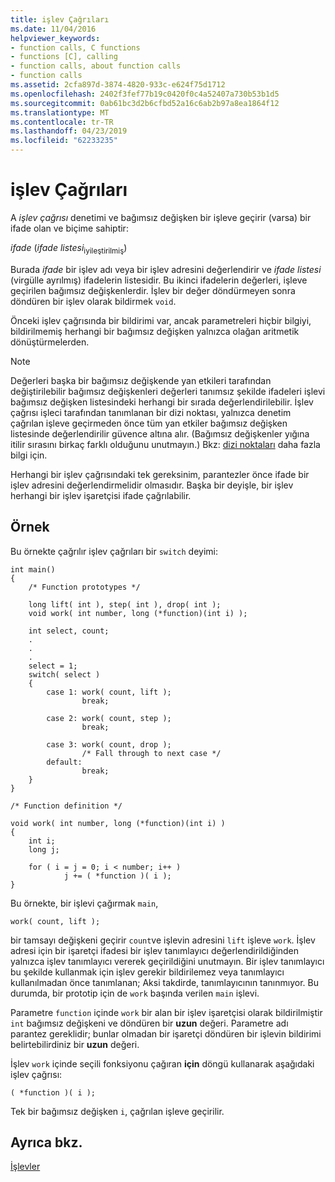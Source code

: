 ```yaml
---
title: işlev Çağrıları
ms.date: 11/04/2016
helpviewer_keywords:
- function calls, C functions
- functions [C], calling
- function calls, about function calls
- function calls
ms.assetid: 2cfa897d-3874-4820-933c-e624f75d1712
ms.openlocfilehash: 2402f3fef77b19c0420f0c4a52407a730b53b1d5
ms.sourcegitcommit: 0ab61bc3d2b6cfbd52a16c6ab2b97a8ea1864f12
ms.translationtype: MT
ms.contentlocale: tr-TR
ms.lasthandoff: 04/23/2019
ms.locfileid: "62233235"
---
```

# <a name="function-calls"></a>işlev Çağrıları

A *işlev çağrısı* denetimi ve bağımsız değişken bir işleve geçirir (varsa) bir ifade olan ve biçime sahiptir:

*ifade* (*ifade listesi*<sub>iyileştirilmiş</sub>)

Burada *ifade* bir işlev adı veya bir işlev adresini değerlendirir ve *ifade listesi* (virgülle ayrılmış) ifadelerin listesidir. Bu ikinci ifadelerin değerleri, işleve geçirilen bağımsız değişkenlerdir. İşlev bir değer döndürmeyen sonra döndüren bir işlev olarak bildirmek `void`.

Önceki işlev çağrısında bir bildirimi var, ancak parametreleri hiçbir bilgiyi, bildirilmemiş herhangi bir bağımsız değişken yalnızca olağan aritmetik dönüştürmelerden.

> [!NOTE]
>  Değerleri başka bir bağımsız değişkende yan etkileri tarafından değiştirilebilir bağımsız değişkenleri değerleri tanımsız şekilde ifadeleri işlevi bağımsız değişken listesindeki herhangi bir sırada değerlendirilebilir. İşlev çağrısı işleci tarafından tanımlanan bir dizi noktası, yalnızca denetim çağrılan işleve geçirmeden önce tüm yan etkiler bağımsız değişken listesinde değerlendirilir güvence altına alır. (Bağımsız değişkenler yığına itilir sırasını birkaç farklı olduğunu unutmayın.) Bkz: [dizi noktaları](../c-language/c-sequence-points.md) daha fazla bilgi için.

Herhangi bir işlev çağrısındaki tek gereksinim, parantezler önce ifade bir işlev adresini değerlendirmelidir olmasıdır. Başka bir deyişle, bir işlev herhangi bir işlev işaretçisi ifade çağrılabilir.

## <a name="example"></a>Örnek

Bu örnekte çağrılır işlev çağrıları bir `switch` deyimi:

```
int main()
{
    /* Function prototypes */

    long lift( int ), step( int ), drop( int );
    void work( int number, long (*function)(int i) );

    int select, count;
    .
    .
    .
    select = 1;
    switch( select )
    {
        case 1: work( count, lift );
                break;

        case 2: work( count, step );
                break;

        case 3: work( count, drop );
                /* Fall through to next case */
        default:
                break;
    }
}

/* Function definition */

void work( int number, long (*function)(int i) )
{
    int i;
    long j;

    for ( i = j = 0; i < number; i++ )
            j += ( *function )( i );
}
```

Bu örnekte, bir işlevi çağırmak `main`,

```
work( count, lift );
```

bir tamsayı değişkeni geçirir `count`ve işlevin adresini `lift` işleve `work`. İşlev adresi için bir işaretçi ifadesi bir işlev tanımlayıcı değerlendirildiğinden yalnızca işlev tanımlayıcı vererek geçirildiğini unutmayın. Bir işlev tanımlayıcı bu şekilde kullanmak için işlev gerekir bildirilemez veya tanımlayıcı kullanılmadan önce tanımlanan; Aksi takdirde, tanımlayıcının tanınmıyor. Bu durumda, bir prototip için de `work` başında verilen `main` işlevi.

Parametre `function` içinde `work` bir alan bir işlev işaretçisi olarak bildirilmiştir `int` bağımsız değişkeni ve döndüren bir **uzun** değeri. Parametre adı parantez gereklidir; bunlar olmadan bir işaretçi döndüren bir işlevin bildirimi belirtebilirdiniz bir **uzun** değeri.

İşlev `work` içinde seçili fonksiyonu çağıran **için** döngü kullanarak aşağıdaki işlev çağrısı:

```
( *function )( i );
```

Tek bir bağımsız değişken `i`, çağrılan işleve geçirilir.

## <a name="see-also"></a>Ayrıca bkz.

[İşlevler](../c-language/functions-c.md)
